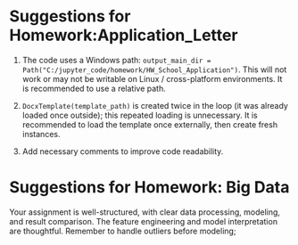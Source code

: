 # Suggestions for Homework:Application_Letter

1. The code uses a Windows path: `output_main_dir = Path("C:/jupyter_code/homework/HW_School_Application")`. This will not work or may not be writable on Linux / cross-platform environments. It is recommended to use a relative path.

2. `DocxTemplate(template_path)` is created twice in the loop (it was already loaded once outside); this repeated loading is unnecessary. It is recommended to load the template once externally, then create fresh instances.

3. Add necessary comments to improve code readability.

# Suggestions for Homework: Big Data

Your assignment is well-structured, with clear data processing, modeling, and result comparison. The feature engineering and model interpretation are thoughtful. Remember to handle outliers before modeling;